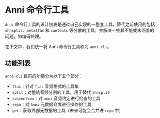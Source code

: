 # Anni 命令行工具

`Anni` 命令行工具的设计初衷是通过自己实现的一整套工具，替代之前使用的包括 `shnsplit`、`metaflac` 和 `cuetools` 等分散的工具，并解决一些其不能或未涵盖的问题，如编码处理。

在下文中，我们统一将 Anni 命令行工具称为 `anni-cli`。

## 功能列表

`anni-cli` 目前的功能分为以下五个部分：

- `flac`：针对 `flac` 音频格式的工具集
- `split`：对整轨音频分割的工具，用于替代 `shnsplit`
- `convention`：对 `anni` 音频约定进行检查的工具
- `repo`：对 `Anni` 元数据仓库进行操作的工具
- `get`：获取外部元数据的工具（未来可能会合并进 `repo` 中）
